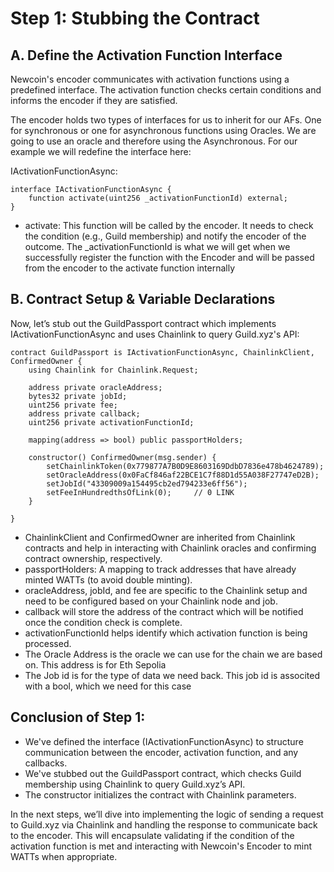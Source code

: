 # Step 1: Stubbing the Contract

## A. Define the Activation Function Interface

Newcoin's encoder communicates with activation functions using a predefined interface. The activation function checks certain conditions and informs the encoder if they are satisfied.

The encoder holds two types of interfaces for us to inherit for our AFs. One for synchronous or one for asynchronous functions using Oracles.
We are going to use an oracle and therefore using the Asynchronous. For our example we will redefine the interface here:

IActivationFunctionAsync:

```solidity
interface IActivationFunctionAsync {
    function activate(uint256 _activationFunctionId) external;
}
```

- activate: This function will be called by the encoder. It needs to check the condition (e.g., Guild membership) and notify the encoder of the outcome.
  The \_activationFunctionId is what we will get when we successfully register the function with the Encoder and will be passed from the encoder to the activate function internally

## B. Contract Setup & Variable Declarations

Now, let’s stub out the GuildPassport contract which implements IActivationFunctionAsync and uses Chainlink to query Guild.xyz's API:

```solidity
contract GuildPassport is IActivationFunctionAsync, ChainlinkClient, ConfirmedOwner {
    using Chainlink for Chainlink.Request;

    address private oracleAddress;
    bytes32 private jobId;
    uint256 private fee;
    address private callback;
    uint256 private activationFunctionId;

    mapping(address => bool) public passportHolders;

    constructor() ConfirmedOwner(msg.sender) {
        setChainlinkToken(0x779877A7B0D9E8603169DdbD7836e478b4624789);
        setOracleAddress(0x0FaCf846af22BCE1C7f88D1d55A038F27747eD2B);
        setJobId("43309009a154495cb2ed794233e6ff56");
        setFeeInHundredthsOfLink(0);     // 0 LINK
    }

}
```

- ChainlinkClient and ConfirmedOwner are inherited from Chainlink contracts and help in interacting with Chainlink oracles and confirming contract ownership, respectively.
- passportHolders: A mapping to track addresses that have already minted WATTs (to avoid double minting).
- oracleAddress, jobId, and fee are specific to the Chainlink setup and need to be configured based on your Chainlink node and job.
- callback will store the address of the contract which will be notified once the condition check is complete.
- activationFunctionId helps identify which activation function is being processed.
- The Oracle Address is the oracle we can use for the chain we are based on. This address is for Eth Sepolia
- The Job id is for the type of data we need back. This job id is associted with a bool, which we need for this case

## Conclusion of Step 1:

- We've defined the interface (IActivationFunctionAsync) to structure communication between the encoder, activation function, and any callbacks.
- We've stubbed out the GuildPassport contract, which checks Guild membership using Chainlink to query Guild.xyz’s API.
- The constructor initializes the contract with Chainlink parameters.

In the next steps, we’ll dive into implementing the logic of sending a request to Guild.xyz via Chainlink and handling the response to communicate back to the encoder. This will encapsulate validating if the condition of the activation function is met and interacting with Newcoin's Encoder to mint WATTs when appropriate.
